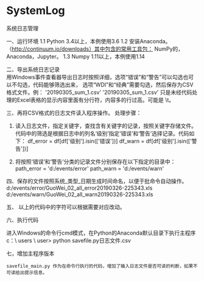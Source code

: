 # SystemLog
系统日志管理

一、运行环境
1.1 Python 3.4以上，本例使用3.6
1.2 安装Anaconda。（http://continuum.io/downloads）其中包含的常用工具包：
    NumPy的，Anaconda，Jupyter。
1.3 Numpy 1.11以上，本例使用1.14 

二、导出系统日志记录  
    用Windows事件查看器导出日志时按照详细，选项“错误”和“警告”可以勾选也可以不勾选，代码能够筛选出来，
选项“WDI”和“经典”需要勾选，然后保存为CSV格式文件。例：
'20190305_sum_1.csv'
'20190305_sum_1.csv'
只是未经代码处理的Excel表格的显示内容里面有分行符，内容多的行过高。可能是 \t。

三、再将CSV格式的日志文件读入程序操作。
    处理步骤：
1.  读入日志文件，指定关键字，查找含有关键字的记录，按照关键字存储文件。
代码中的筛选是根据日志中的列名‘级别’指定‘错误’和‘警告’选择记录。代码如下：
df_error = df[df['级别'].isin(['错误'])]
df_warn = df[df['级别'].isin(['警告'])]

2.  将按照‘错误’和‘警告’分类的记录文件分别保存在以下指定的目录中：
path_error = 'd:/events/error'
path_warn = 'd:/events/warn'

四、保存的文件按照系统_类型_日期生成时间命名，以便于批命令自动操作。
d:/events/error/GuoWei_02_all_error20190326-225343.xls
d:/events/warn/GuoWei_02_all_warn20190326-225343.xls

五、 以上的代码中的字符可以根据需要对应改动。

六、执行代码

   进入Windows的命令行cmd模式，在Python的Anaconda默认目录下执行主程序    c：\ users \ user> python savefile.py日志文件.csv
   
    
七，增加主程序版本

    savefile_main.py 作为在命令行执行的代码，增加了输入日志文件是否可读的判断，如果不可读给出提示信息。
